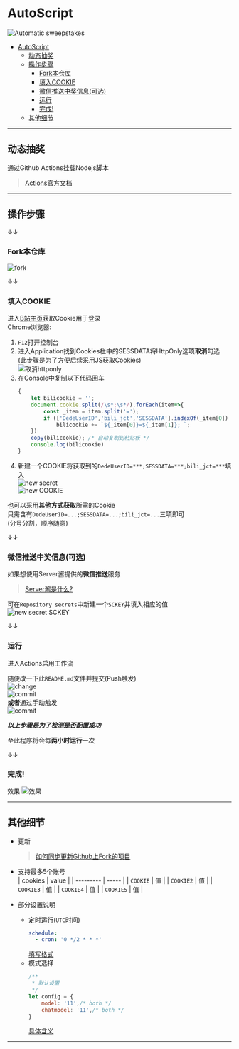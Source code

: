 # AutoScript
![Automatic sweepstakes](https://github.com/shanmite/LotteryAutoScript/workflows/Automatic%20sweepstakes/badge.svg)  

- [AutoScript](#autoscript)
  - [动态抽奖](#动态抽奖)
  - [操作步骤](#操作步骤)
    - [Fork本仓库](#fork本仓库)
    - [填入COOKIE](#填入cookie)
    - [微信推送中奖信息(可选)](#微信推送中奖信息可选)
    - [运行](#运行)
    - [完成!](#完成)
  - [其他细节](#其他细节)

---

## 动态抽奖  
通过Github Actions挂载Nodejs脚本  
> [Actions官方文档](https://docs.github.com/en/free-pro-team@latest/actions/reference/workflow-syntax-for-github-actions)  

---

## 操作步骤  

↓↓  

### Fork本仓库  
![fork](.github/fork.png)  

↓↓  

### 填入COOKIE  
进入[B站主页](https://www.bilibili.com/)获取Cookie用于登录  
Chrome浏览器:  
1. `F12`打开控制台  
2. 进入Application找到Cookies栏中的SESSDATA将HttpOnly选项**取消**勾选  
    (此步骤是为了方便后续采用JS获取Cookies)  
    ![取消httponly](.github/getCookies.png)  
3. 在Console中复制以下代码回车  
    ```js
    {
        let bilicookie = '';
        document.cookie.split(/\s*;\s*/).forEach(item=>{
            const _item = item.split('=');
            if (['DedeUserID','bili_jct','SESSDATA'].indexOf(_item[0]) !== -1)
                bilicookie += `${_item[0]}=${_item[1]}; `;
        })
        copy(bilicookie); /* 自动复制到粘贴板 */
        console.log(bilicookie)
    }
    ```
4. 新建一个COOKIE将获取到的`DedeUserID=***;SESSDATA=***;bili_jct=***`填入  
    ![new secret](.github/cookie2.png)  
    ![new COOKIE](.github/new_secret.png)  

也可以采用**其他方式获取**所需的Cookie  
只需含有`DedeUserID=...;SESSDATA=...;bili_jct=...`三项即可  
(分号分割，顺序随意)  

↓↓  

### 微信推送中奖信息(可选)  
如果想使用Server酱提供的**微信推送**服务  
> [Server酱是什么?](http://sc.ftqq.com/3.version)  

可在`Repository secrets`中新建一个`SCKEY`并填入相应的值  
![new secret SCKEY](.github/secret2.png)  

↓↓  

### 运行  
进入Actions启用工作流  

随便改一下此`README.md`文件并提交(Push触发)  
![change](.github/start1.png)  
![commit](.github/start2.png)  
**或者**通过手动触发  
![commit](.github/byhand.png)  

***以上步骤是为了检测是否配置成功***

至此程序将会每**两小时运行**一次

↓↓  

### 完成!  
效果
![效果](.github/success.png)  

---

## 其他细节  
- 更新  
    > [如何同步更新Github上Fork的项目](https://www.cnblogs.com/idyllcheung/p/13555934.html)  
- 支持最多5个账号  
    | cookies   | value |
    | --------- | ----- |
    | `COOKIE`  | 值    |
    | `COOKIE2` | 值    |
    | `COOKIE3` | 值    |
    | `COOKIE4` | 值    |
    | `COOKIE5` | 值    |
    
- 部分设置说明  
    - 定时运行(`UTC`时间)  
        ```yaml
        schedule:
          - cron: '0 */2 * * *'
        ```  
        [填写格式](https://crontab.guru/)  
    - 模式选择  
        ```javascript
        /**
         * 默认设置
         */
        let config = {
            model: '11',/* both */
            chatmodel: '11',/* both */
        }
        ```  
        [具体含义](https://github.com/shanmite/LotteryAutoScript/issues/2)  

---

